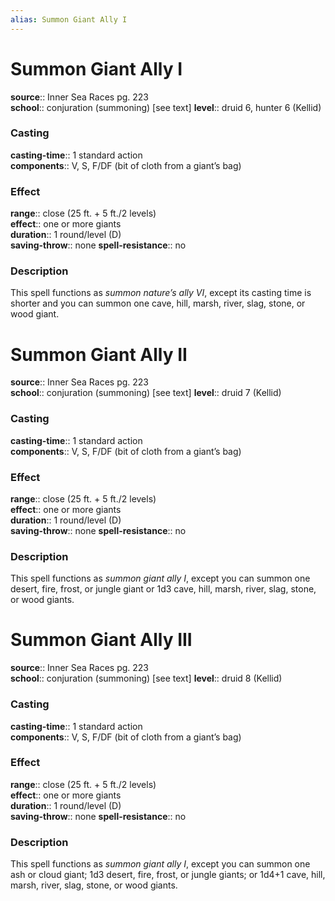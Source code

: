 ```yaml
---
alias: Summon Giant Ally I
---
```


# Summon Giant Ally I 

**source**:: Inner Sea Races pg. 223  
**school**:: conjuration (summoning) \[see text\]
**level**:: druid 6, hunter 6 (Kellid)

### Casting 

**casting-time**:: 1 standard action  
**components**:: V, S, F/DF (bit of cloth from a giant’s bag)

### Effect 

**range**:: close (25 ft. + 5 ft./2 levels)  
**effect**:: one or more giants  
**duration**:: 1 round/level (D)  
**saving-throw**:: none
**spell-resistance**:: no

### Description 

This spell functions as *summon nature’s ally VI*, except its casting time is shorter and you can summon one cave, hill, marsh, river, slag, stone, or wood giant.

# Summon Giant Ally II 

**source**:: Inner Sea Races pg. 223  
**school**:: conjuration (summoning) \[see text\]
**level**:: druid 7 (Kellid)

### Casting 

**casting-time**:: 1 standard action  
**components**:: V, S, F/DF (bit of cloth from a giant’s bag)

### Effect 

**range**:: close (25 ft. + 5 ft./2 levels)  
**effect**:: one or more giants  
**duration**:: 1 round/level (D)  
**saving-throw**:: none
**spell-resistance**:: no

### Description 

This spell functions as *summon giant ally I*, except you can summon one desert, fire, frost, or jungle giant or 1d3 cave, hill, marsh, river, slag, stone, or wood giants.

# Summon Giant Ally III 

**source**:: Inner Sea Races pg. 223  
**school**:: conjuration (summoning) \[see text\]
**level**:: druid 8 (Kellid)

### Casting 

**casting-time**:: 1 standard action  
**components**:: V, S, F/DF (bit of cloth from a giant’s bag)

### Effect 

**range**:: close (25 ft. + 5 ft./2 levels)  
**effect**:: one or more giants  
**duration**:: 1 round/level (D)  
**saving-throw**:: none
**spell-resistance**:: no

### Description 

This spell functions as *summon giant ally I*, except you can summon one ash or cloud giant; 1d3 desert, fire, frost, or jungle giants; or 1d4+1 cave, hill, marsh, river, slag, stone, or wood giants.
